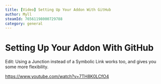 ```yaml
---
title: [Video] Setting Up Your Addon With GitHub
author: Myll
steamId: 76561198000729788
category: general
---
```


# Setting Up Your Addon With GitHub

Edit: Using a Junction instead of a Symbolic Link works too, and gives you some more flexibility.

https://www.youtube.com/watch?v=7TH8K0LCfO4

